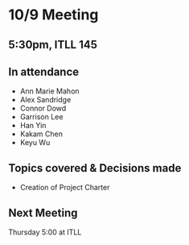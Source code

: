 # 10/9 Meeting

## 5:30pm, ITLL 145

## In attendance

- Ann Marie Mahon
- Alex Sandridge
- Connor Dowd
- Garrison Lee
- Han Yin
- Kakam Chen
- Keyu Wu

## Topics covered & Decisions made

- Creation of Project Charter

## Next Meeting

Thursday 5:00 at ITLL
